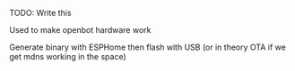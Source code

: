 TODO: Write this

Used to make openbot hardware work

Generate binary with ESPHome then flash with USB (or in theory OTA if we get mdns working in the space)